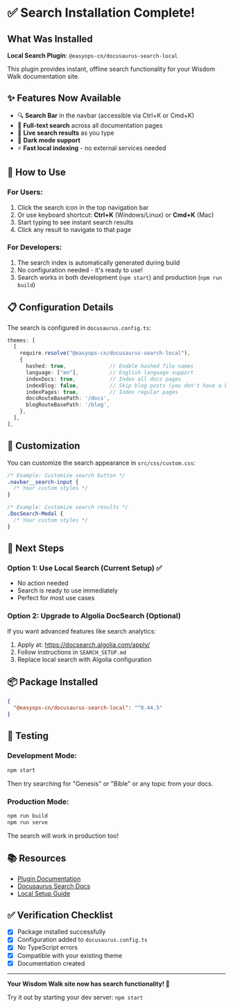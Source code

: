 # ✅ Search Installation Complete!

## What Was Installed

**Local Search Plugin**: `@easyops-cn/docusaurus-search-local`

This plugin provides instant, offline search functionality for your Wisdom Walk documentation site.

## ✨ Features Now Available

- 🔍 **Search Bar** in the navbar (accessible via Ctrl+K or Cmd+K)
- 📖 **Full-text search** across all documentation pages
- 🎯 **Live search results** as you type
- 🌙 **Dark mode support**
- ⚡ **Fast local indexing** - no external services needed

## 🚀 How to Use

### For Users:
1. Click the search icon in the top navigation bar
2. Or use keyboard shortcut: **Ctrl+K** (Windows/Linux) or **Cmd+K** (Mac)
3. Start typing to see instant search results
4. Click any result to navigate to that page

### For Developers:
1. The search index is automatically generated during build
2. No configuration needed - it's ready to use!
3. Search works in both development (`npm start`) and production (`npm run build`)

## 📋 Configuration Details

The search is configured in `docusaurus.config.ts`:

```typescript
themes: [
  [
    require.resolve("@easyops-cn/docusaurus-search-local"),
    {
      hashed: true,              // Enable hashed file names
      language: ["en"],          // English language support
      indexDocs: true,           // Index all docs pages
      indexBlog: false,          // Skip blog posts (you don't have a blog)
      indexPages: true,          // Index regular pages
      docsRouteBasePath: '/docs',
      blogRouteBasePath: '/blog',
    },
  ],
],
```

## 🎨 Customization

You can customize the search appearance in `src/css/custom.css`:

```css
/* Example: Customize search button */
.navbar__search-input {
  /* Your custom styles */
}

/* Example: Customize search results */
.DocSearch-Modal {
  /* Your custom styles */
}
```

## 🔄 Next Steps

### Option 1: Use Local Search (Current Setup) ✅
- No action needed
- Search is ready to use immediately
- Perfect for most use cases

### Option 2: Upgrade to Algolia DocSearch (Optional)
If you want advanced features like search analytics:
1. Apply at: https://docsearch.algolia.com/apply/
2. Follow instructions in `SEARCH_SETUP.md`
3. Replace local search with Algolia configuration

## 📦 Package Installed

```json
{
  "@easyops-cn/docusaurus-search-local": "^0.44.5"
}
```

## 🧪 Testing

### Development Mode:
```bash
npm start
```
Then try searching for "Genesis" or "Bible" or any topic from your docs.

### Production Mode:
```bash
npm run build
npm run serve
```
The search will work in production too!

## 📚 Resources

- [Plugin Documentation](https://github.com/easyops-cn/docusaurus-search-local)
- [Docusaurus Search Docs](https://docusaurus.io/docs/search)
- [Local Setup Guide](./SEARCH_SETUP.md)

## ✅ Verification Checklist

- [x] Package installed successfully
- [x] Configuration added to `docusaurus.config.ts`
- [x] No TypeScript errors
- [x] Compatible with your existing theme
- [x] Documentation created

---

**Your Wisdom Walk site now has search functionality! 🎉**

Try it out by starting your dev server: `npm start`
